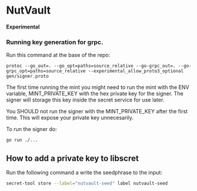 # NutVault

**Experimental**

### Running key generation for grpc.

Run this command at the base of the repo:
```
protoc --go_out=. --go_opt=paths=source_relative --go-grpc_out=. --go-grpc_opt=paths=source_relative --experimental_allow_proto3_optional gen/signer.proto
```

The first time running the mint you might need to run the mint with the ENV variable, MINT_PRIVATE_KEY with the hex
private key for the signer. The signer will storage this key inside the secret service for use later.  

You SHOULD not run the signer with the MINT_PRIVATE_KEY after the first time. This will expose your private key
unnecesarily. 

To run the signer do:
```
go run ./...
```


## How to add a private key to libscret
Run the following command a write the seedphrase to the input:
```bash 
secret-tool store --label="nutvault-seed" label nutvault-seed
```
